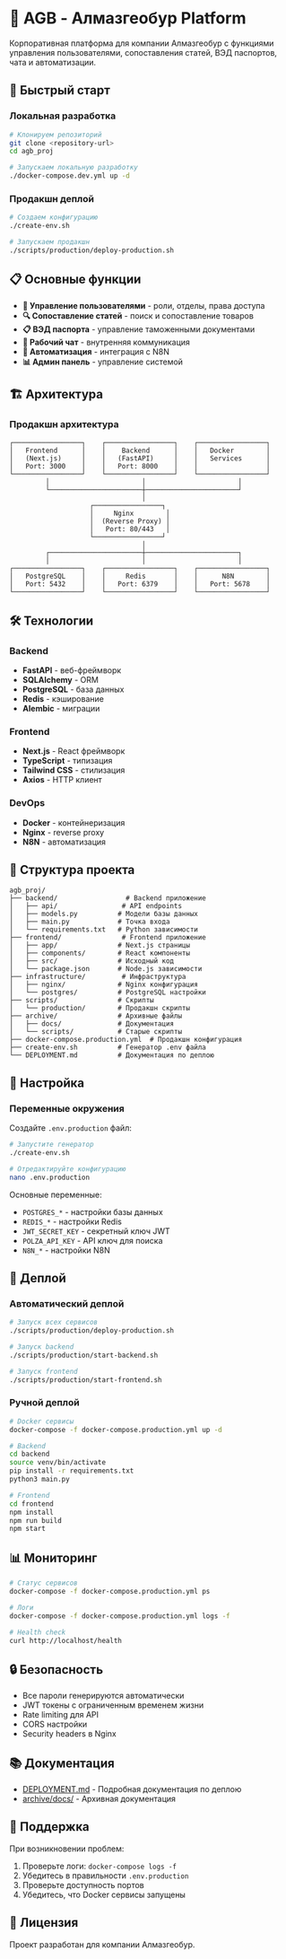 # 🏢 AGB - Алмазгеобур Platform

Корпоративная платформа для компании Алмазгеобур с функциями управления пользователями, сопоставления статей, ВЭД паспортов, чата и автоматизации.

## 🚀 Быстрый старт

### Локальная разработка

```bash
# Клонируем репозиторий
git clone <repository-url>
cd agb_proj

# Запускаем локальную разработку
./docker-compose.dev.yml up -d
```

### Продакшн деплой

```bash
# Создаем конфигурацию
./create-env.sh

# Запускаем продакшн
./scripts/production/deploy-production.sh
```

## 📋 Основные функции

- **👥 Управление пользователями** - роли, отделы, права доступа
- **🔍 Сопоставление статей** - поиск и сопоставление товаров
- **📋 ВЭД паспорта** - управление таможенными документами
- **💬 Рабочий чат** - внутренняя коммуникация
- **🔄 Автоматизация** - интеграция с N8N
- **📊 Админ панель** - управление системой

## 🏗️ Архитектура

### Продакшн архитектура

```
┌─────────────────┐    ┌─────────────────┐    ┌─────────────────┐
│   Frontend      │    │    Backend      │    │   Docker        │
│   (Next.js)     │    │   (FastAPI)     │    │   Services      │
│   Port: 3000    │    │   Port: 8000    │    │                 │
└─────────────────┘    └─────────────────┘    └─────────────────┘
         │                       │                       │
         └───────────────────────┼───────────────────────┘
                                 │
                    ┌─────────────────┐
                    │     Nginx        │
                    │  (Reverse Proxy) │
                    │   Port: 80/443   │
                    └─────────────────┘
                                 │
         ┌───────────────────────┼───────────────────────┐
         │                       │                       │
┌─────────────────┐    ┌─────────────────┐    ┌─────────────────┐
│   PostgreSQL    │    │     Redis       │    │      N8N        │
│   Port: 5432    │    │   Port: 6379    │    │   Port: 5678    │
└─────────────────┘    └─────────────────┘    └─────────────────┘
```

## 🛠️ Технологии

### Backend
- **FastAPI** - веб-фреймворк
- **SQLAlchemy** - ORM
- **PostgreSQL** - база данных
- **Redis** - кэширование
- **Alembic** - миграции

### Frontend
- **Next.js** - React фреймворк
- **TypeScript** - типизация
- **Tailwind CSS** - стилизация
- **Axios** - HTTP клиент

### DevOps
- **Docker** - контейнеризация
- **Nginx** - reverse proxy
- **N8N** - автоматизация

## 📁 Структура проекта

```
agb_proj/
├── backend/                 # Backend приложение
│   ├── api/                # API endpoints
│   ├── models.py          # Модели базы данных
│   ├── main.py            # Точка входа
│   └── requirements.txt   # Python зависимости
├── frontend/               # Frontend приложение
│   ├── app/               # Next.js страницы
│   ├── components/        # React компоненты
│   ├── src/               # Исходный код
│   └── package.json       # Node.js зависимости
├── infrastructure/         # Инфраструктура
│   ├── nginx/             # Nginx конфигурация
│   └── postgres/          # PostgreSQL настройки
├── scripts/               # Скрипты
│   └── production/        # Продакшн скрипты
├── archive/               # Архивные файлы
│   ├── docs/              # Документация
│   └── scripts/           # Старые скрипты
├── docker-compose.production.yml  # Продакшн конфигурация
├── create-env.sh          # Генератор .env файла
└── DEPLOYMENT.md          # Документация по деплою
```

## 🔧 Настройка

### Переменные окружения

Создайте `.env.production` файл:

```bash
# Запустите генератор
./create-env.sh

# Отредактируйте конфигурацию
nano .env.production
```

Основные переменные:
- `POSTGRES_*` - настройки базы данных
- `REDIS_*` - настройки Redis
- `JWT_SECRET_KEY` - секретный ключ JWT
- `POLZA_API_KEY` - API ключ для поиска
- `N8N_*` - настройки N8N

## 🚀 Деплой

### Автоматический деплой

```bash
# Запуск всех сервисов
./scripts/production/deploy-production.sh

# Запуск backend
./scripts/production/start-backend.sh

# Запуск frontend
./scripts/production/start-frontend.sh
```

### Ручной деплой

```bash
# Docker сервисы
docker-compose -f docker-compose.production.yml up -d

# Backend
cd backend
source venv/bin/activate
pip install -r requirements.txt
python3 main.py

# Frontend
cd frontend
npm install
npm run build
npm start
```

## 📊 Мониторинг

```bash
# Статус сервисов
docker-compose -f docker-compose.production.yml ps

# Логи
docker-compose -f docker-compose.production.yml logs -f

# Health check
curl http://localhost/health
```

## 🔒 Безопасность

- Все пароли генерируются автоматически
- JWT токены с ограниченным временем жизни
- Rate limiting для API
- CORS настройки
- Security headers в Nginx

## 📚 Документация

- [DEPLOYMENT.md](DEPLOYMENT.md) - Подробная документация по деплою
- [archive/docs/](archive/docs/) - Архивная документация

## 🤝 Поддержка

При возникновении проблем:

1. Проверьте логи: `docker-compose logs -f`
2. Убедитесь в правильности `.env.production`
3. Проверьте доступность портов
4. Убедитесь, что Docker сервисы запущены

## 📄 Лицензия

Проект разработан для компании Алмазгеобур.

